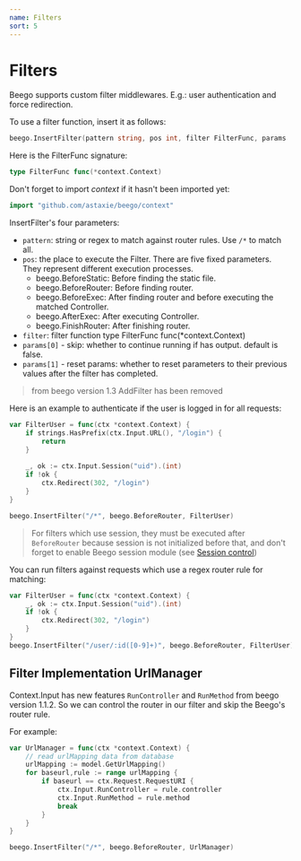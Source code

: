 ```yaml
---
name: Filters
sort: 5
---
```


# Filters

Beego supports custom filter middlewares. E.g.: user authentication and force redirection.

To use a filter function, insert it as follows:

```go
beego.InsertFilter(pattern string, pos int, filter FilterFunc, params ...bool)
```

Here is the FilterFunc signature:

```go
type FilterFunc func(*context.Context)
```

Don't forget to import *context* if it hasn't been imported yet:

```go
import "github.com/astaxie/beego/context"
```

InsertFilter's four parameters:

- `pattern`: string or regex to match against router rules. Use `/*` to match all.
- `pos`: the place to execute the Filter. There are five fixed parameters. They represent different execution processes.
	- beego.BeforeStatic: Before finding the static file.  
 	- beego.BeforeRouter: Before finding router.
	- beego.BeforeExec: After finding router and before executing the matched Controller.
	- beego.AfterExec: After executing Controller.
	- beego.FinishRouter: After finishing router.
- `filter`: filter function type FilterFunc func(*context.Context)
- `params[0]` - skip: whether to continue running if has output. default is false.
- `params[1]` - reset params: whether to reset parameters to their previous values after the filter has completed.

> from beego version 1.3 AddFilter has been removed

Here is an example to authenticate if the user is logged in for all requests:

```go
var FilterUser = func(ctx *context.Context) {
    if strings.HasPrefix(ctx.Input.URL(), "/login") {
    	return
    }
    
    _, ok := ctx.Input.Session("uid").(int)
    if !ok {
        ctx.Redirect(302, "/login")
    }
}

beego.InsertFilter("/*", beego.BeforeRouter, FilterUser)
```

>For filters which use session, they must be executed after `BeforeRouter` because session is not initialized before that, and don't forget to enable Beego session module (see [Session control](../controller/session.md))


You can run filters against requests which use a regex router rule for matching:

```go
var FilterUser = func(ctx *context.Context) {
    _, ok := ctx.Input.Session("uid").(int)
    if !ok {
        ctx.Redirect(302, "/login")
    }
}
beego.InsertFilter("/user/:id([0-9]+)", beego.BeforeRouter, FilterUser)
```
## Filter Implementation UrlManager
Context.Input has new features `RunController` and `RunMethod` from beego version 1.1.2. So we can control the router in our filter and skip the Beego's router rule.

For example:

```go
var UrlManager = func(ctx *context.Context) {
    // read urlMapping data from database
	urlMapping := model.GetUrlMapping()
	for baseurl,rule := range urlMapping {
		if baseurl == ctx.Request.RequestURI {
			ctx.Input.RunController = rule.controller
			ctx.Input.RunMethod = rule.method
			break
		}
	}
}

beego.InsertFilter("/*", beego.BeforeRouter, UrlManager)
```
